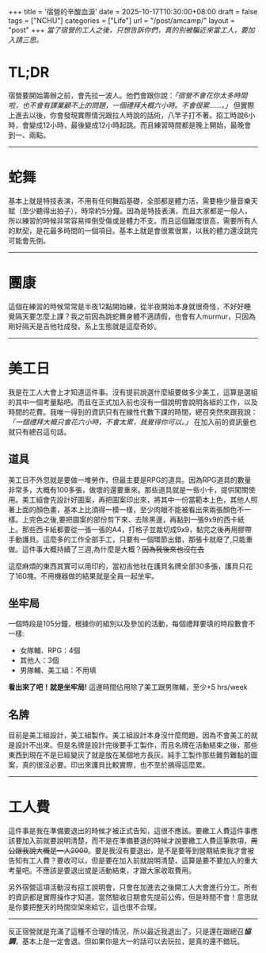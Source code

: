 +++
title = '宿營的辛酸血淚'
date = 2025-10-17T10:30:00+08:00
draft = false
tags = ["NCHU"]
categories = ["Life"]
url = "/post/amcamp/"
layout = "post"
+++
_當了宿營的工人之後，只想告訴你們，真的別被騙近來當工人，要加入請三思。_
<!--more-->

# TL;DR
宿營要開始籌辦之前，會先拉一波人。他們會跟你說：*「宿營不會花你太多時間啦，也不會有課業顧不上的問題，一個禮拜大概六小時。不會很累......。」* 但實際上進去以後，你會發現實際情況跟拉人時說的話術，八竿子打不著。招工時說6小時，會變成12小時，最後變成12小時起跳。而且練習時間都是晚上開始，最晚會到一、兩點。

***
# 蛇舞
基本上就是特技表演，不用有任何舞蹈基礎，全部都是體力活，需要極少量音樂天賦（至少聽得出拍子），時常約5分鐘。因為是特技表演，而且大家都是一般人，所以練習的時候非常容易摔倒受傷或是體力不支。而且這個難度很高，需要所有人的默契，是花最多時間的一個項目。基本上就是會很累很累，以我的體力還沒跳完可能會先倒。  

***
# 團康 
這個在練習的時候常常是半夜12點開始練，從半夜開始本身就很奇怪，不好好睡覺隔天要怎麼上課？我之前因為跳蛇舞身體不適請假，也會有人murmur，只因為剛好隔天是吉他社成發。系上生態就是這麼奇妙。

***
# 美工日   
我是在工人大會上才知道這件事。沒有提前說選什麼組要做多少美工，這算是選組的其中一個考量點吧。而且在正式加入前也沒有一個說明會說明各組的工作，以及時間的花費。我唯一得到的資訊只有在線性代數下課的時間，總召突然來跟我說：*「一個禮拜大概只會花六小時，不會太累，我覺得你可以。」* 在加入前的資訊量也就只有總召這句話。  

## 道具
美工日不外忽就是要做一堆勞作，但最主要是RPG的道具。因為RPG道具的數量非常多，大概有100多張，做壞的還要重來。那些道具就是一些小卡，提供闖關使用。美工組會先設計好圖案，再把圖案印出來，將其中一份當範本上色，其他人照著上面的顏色畫，基本上比須得一模一樣，至少肉眼不能被看出來兩張顏色不一樣。上完色之後,要把圖案的部份剪下來、去除黑邊，再黏到一張9x9的西卡紙上。那些西卡紙都要從一張一張的A4，打格子並裁切成9x9，黏完之後再用膠帶手動護貝。這麼多的工作全部手工，只要有一個環節出錯，那張卡就廢了,只能重做。這件事大概持續了三週,為什麼是大概？~~因為我後來也沒在去~~

這麼麻煩的東西其實可以用印的，當初吉他社在護貝名牌全部30多張，護貝只花了160塊。不用機器做的結果就是全員一起坐牢。

## 坐牢局
一個時段是105分鐘，根據你的組別以及參加的活動，每個禮拜要填的時段數會不一樣:
- 女隊輔、RPG：4個
- 其他人：3個
- 男隊輔、美工組：不用填  

**看出來了吧！就是坐牢局!** 這邊時間佔用除了美工跟男隊輔，至少+5 hrs/week

## 名牌
目前是美工組設計，美工組製作。美工組設計本身沒什麼問題，因為不會美工的就是設計不出來。但是名牌是設計完後要手工製作，而且名牌在活動結束之後，那些東西到現在不是已經變灰了就是放在某個地方長灰。純手工製作那些難剪難黏的圖案，真的很沒必要。印出來護貝比較實際，也不至於搞得這麼累。  

***
# 工人費  
這件事是我在準備要退出的時候才被正式告知，這很不應該。要繳工人費這件事應該要加入前就要說明清楚，而不是在準備要退的時候才說要繳工人費這筆款項，~~周公跟我說大概是一人2000~~。要是我沒有要退出，是不是要等到營期結束我才會被告知有工人費？要收可以，但是要在加入前就說明清楚，這算是要不要加入的重大考量吧。不應該是要退出或是活動結束，才跟大家收取費用。

另外宿營這項活動沒有招工說明會，只會在加進去之後開工人大會進行分工。所有的資訊都是實際操作才知道。當然驗收日期會先提前公佈，但是時間不會！意思就是你要把整天的時間空架來給它，這也很不合理。  
*** 
反正宿營就是充滿了這種不合理的情況，所以最近我退出了。只是還在跟總召***協調***，基本上是一定會退。但如果你是大一的話可以去玩拉，是真的還不錯玩。



